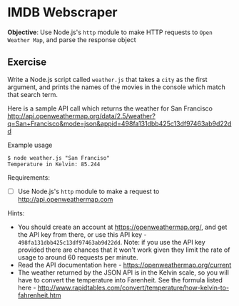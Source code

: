 # IMDB Webscraper

**Objective**: Use Node.js's `http` module to make HTTP requests to `Open Weather Map`, and parse the response object

## Exercise

Write a Node.js script called `weather.js` that takes a `city` as the first argument, and prints the names of the movies in the console which match that search term.

Here is a sample API call which returns the weather for San Francisco
http://api.openweathermap.org/data/2.5/weather?q=San+Francisco&mode=json&appid=498fa131dbb425c13df97463ab9d22dd

Example usage
```
$ node weather.js "San Franciso"
Temperature in Kelvin: 85.244
```

Requirements:
- [ ] Use Node.js's `http` module to make a request to http://api.openweathermap.com


Hints:
- You should create an account at https://openweathermap.org/, and get the API key from there, or use this API key - `498fa131dbb425c13df97463ab9d22dd`. Note: if you use the API key provided there are chances that it won't work given they limit the rate of usage to around 60 requests per minute.
- Read the API documentation here - https://openweathermap.org/current
- The weather returned by the JSON API is in the Kelvin scale, so you will have to convert the temperature into Farenheit. See the formula listed here - http://www.rapidtables.com/convert/temperature/how-kelvin-to-fahrenheit.htm
